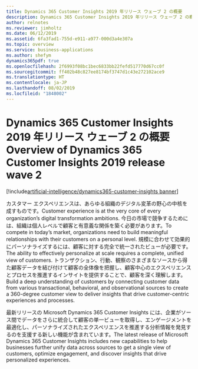 ```yaml
---
title: Dynamics 365 Customer Insights 2019 年リリース ウェーブ 2 の概要
description: Dynamics 365 Customer Insights 2019 年リリース ウェーブ 2 の概要
author: relnotes
ms.reviewer: jimholtz
ms.date: 06/12/2019
ms.assetid: 6fa3fad1-755d-e911-a977-000d3a4e307a
ms.topic: overview
ms.service: business-applications
ms.author: shefym
dynamics365pdf: true
ms.openlocfilehash: 2f6993f08bc1bec6833bb22fefd517770d67cc0f
ms.sourcegitcommit: ff402b48c827ee8174bf3747d1c43e272102ace9
ms.translationtype: HT
ms.contentlocale: ja-JP
ms.lasthandoff: 08/02/2019
ms.locfileid: "1848002"
---
```

# <a name="overview-of-dynamics-365-customer-insights-2019-release-wave-2"></a><span data-ttu-id="df39f-103">Dynamics 365 Customer Insights 2019 年リリース ウェーブ 2 の概要</span><span class="sxs-lookup"><span data-stu-id="df39f-103">Overview of Dynamics 365 Customer Insights 2019 release wave 2</span></span>
[!include[artificial-intelligence/dynamics365-customer-insights banner](../includes/artificial-intelligence/dynamics365-customer-insights.md)]

<span data-ttu-id="df39f-104">カスタマー エクスペリエンスは、あらゆる組織のデジタル変革の野心の中核を成すものです。</span><span class="sxs-lookup"><span data-stu-id="df39f-104">Customer experience is at the very core of every organization’s digital transformation ambitions.</span></span> <span data-ttu-id="df39f-105">今日の市場で競争するためには、組織は個人レベルで顧客と有意義な関係を築く必要があります。</span><span class="sxs-lookup"><span data-stu-id="df39f-105">To compete in today’s market, organizations need to build meaningful relationships with their customers on a personal level.</span></span> <span data-ttu-id="df39f-106">規模に合わせて効果的にパーソナライズするには、顧客に対する完全で統一されたビューが必要です。</span><span class="sxs-lookup"><span data-stu-id="df39f-106">The ability to effectively personalize at scale requires a complete, unified view of customers.</span></span> <span data-ttu-id="df39f-107">トランザクション、行動、観察のさまざまなソースから得た顧客データを結び付けて顧客の全体像を把握し、顧客中心のエクスペリエンスとプロセスを推進するインサイトを提供することで、顧客を深く理解します。</span><span class="sxs-lookup"><span data-stu-id="df39f-107">Build a deep understanding of customers by connecting customer data from various transactional, behavioral, and observational sources to create a 360-degree customer view to deliver insights that drive customer-centric experiences and processes.</span></span> 

<span data-ttu-id="df39f-108">最新リリースの Microsoft Dynamics 365 Customer Insights には、企業がソース間でデータをさらに統合して顧客の単一ビューを取得し、エンゲージメントを最適化し、パーソナライズされたエクスペリエンスを推進する分析情報を発見するのを支援する新しい機能が含まれています。</span><span class="sxs-lookup"><span data-stu-id="df39f-108">The latest release of Microsoft Dynamics 365 Customer Insights includes new capabilities to help businesses further unify data across sources to get a single view of customers, optimize engagement, and discover insights that drive personalized experiences.</span></span> 

